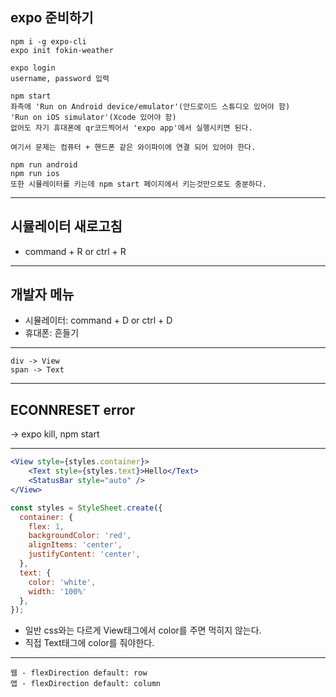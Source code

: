 ## expo 준비하기

```
npm i -g expo-cli
expo init fokin-weather

expo login
username, password 입력

npm start
좌측에 'Run on Android device/emulator'(안드로이드 스튜디오 있어야 함)
'Run on iOS simulator'(Xcode 있어야 함)
없어도 자기 휴대폰에 qr코드찍어서 'expo app'에서 실행시키면 된다.

여기서 문제는 컴퓨터 + 핸드폰 같은 와이파이에 연결 되어 있어야 한다.

npm run android
npm run ios
또한 시뮬레이터를 키는데 npm start 페이지에서 키는것만으로도 충분하다.
```

---

## 시뮬레이터 새로고침

- command + R or ctrl + R

---

## 개발자 메뉴

- 시뮬레이터: command + D or ctrl + D
- 휴대폰: 흔들기

---

```
div -> View
span -> Text
```

---

## ECONNRESET error

-> expo kill, npm start

---

```jsx
<View style={styles.container}>
    <Text style={styles.text}>Hello</Text>
    <StatusBar style="auto" />
</View>

const styles = StyleSheet.create({
  container: {
    flex: 1,
    backgroundColor: 'red',
    alignItems: 'center',
    justifyContent: 'center',
  },
  text: {
    color: 'white',
    width: '100%'
  },
});
```

- 일반 css와는 다르게 View태그에서 color를 주면 먹히지 않는다.
- 직접 Text태그에 color를 줘야한다.

---

```
웹 - flexDirection default: row
앱 - flexDirection default: column
```

